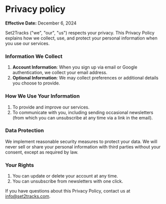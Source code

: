 # Privacy policy

**Effective Date:** December 6, 2024

Set2Tracks ("we", "our", "us") respects your privacy. This Privacy Policy explains how we collect, use, and protect your personal information when you use our services.

### **Information We Collect**

1. **Account Information**: When you sign up via email or Google authentication, we collect your email address.
2. **Optional Information**: We may collect preferences or additional details you choose to provide.

### **How We Use Your Information**

1. To provide and improve our services.
2. To communicate with you, including sending occasional newsletters (from which you can unsubscribe at any time via a link in the email).

### **Data Protection**

We implement reasonable security measures to protect your data. We will never sell or share your personal information with third parties without your consent, except as required by law.

### **Your Rights**

1. You can update or delete your account at any time.
2. You can unsubscribe from newsletters with one click.

If you have questions about this Privacy Policy, contact us at info@set2tracks.com.
